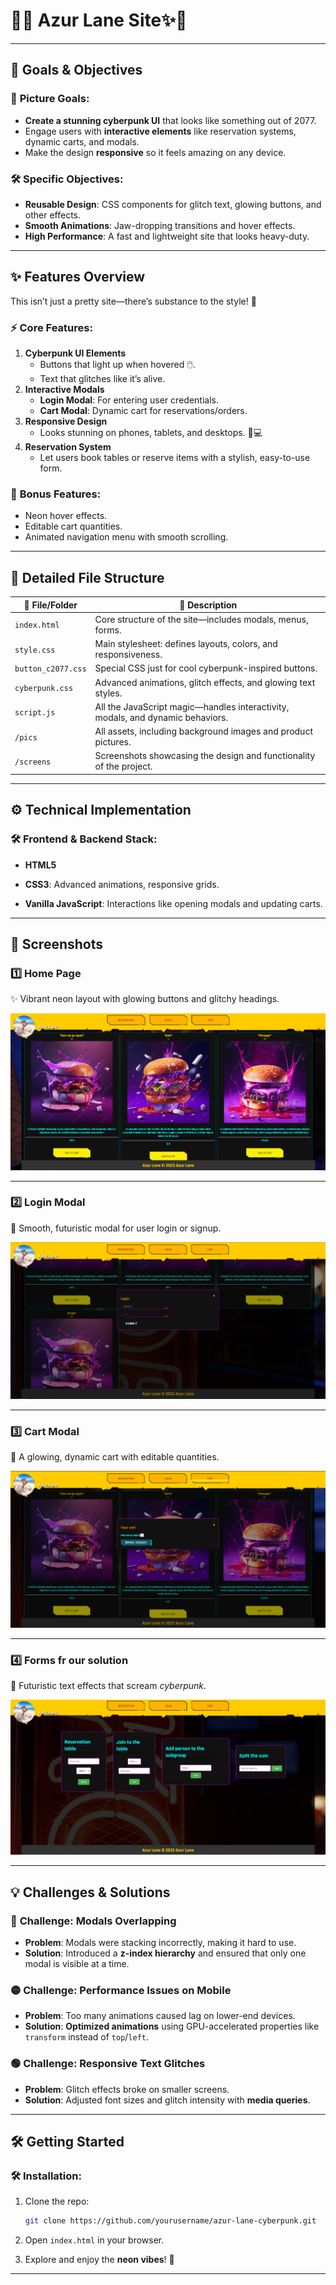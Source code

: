# 🚀✨ Azur Lane Site✨🚀

---

## 🎯 **Goals & Objectives**

### 🌟 **Picture Goals:**
- **Create a stunning cyberpunk UI** that looks like something out of 2077.
- Engage users with **interactive elements** like reservation systems, dynamic carts, and modals.
- Make the design **responsive** so it feels amazing on any device.

### 🛠️ **Specific Objectives:**
- **Reusable Design**: CSS components for glitch text, glowing buttons, and other effects.
- **Smooth Animations**: Jaw-dropping transitions and hover effects.
- **High Performance**: A fast and lightweight site that looks heavy-duty.


---

## ✨ **Features Overview**

This isn’t just a pretty site—there’s substance to the style! 🎉

### ⚡ **Core Features:**
1. **Cyberpunk UI Elements**
    - Buttons that light up when hovered 🖱️.
    - Text that glitches like it’s alive.
2. **Interactive Modals**
    - **Login Modal**: For entering user credentials.
    - **Cart Modal**: Dynamic cart for reservations/orders.
3. **Responsive Design**
    - Looks stunning on phones, tablets, and desktops. 📱💻
4. **Reservation System**
    - Let users book tables or reserve items with a stylish, easy-to-use form.

### 🌟 **Bonus Features:**
- Neon hover effects.
- Editable cart quantities.
- Animated navigation menu with smooth scrolling.

---

## 📂 **Detailed File Structure**

| 📁 **File/Folder**      | 📝 **Description**                                                                 |  
|-------------------------|-----------------------------------------------------------------------------------|  
| `index.html`            | Core structure of the site—includes modals, menus, forms.                        |  
| `style.css`             | Main stylesheet: defines layouts, colors, and responsiveness.                    |  
| `button_c2077.css`      | Special CSS just for cool cyberpunk-inspired buttons.                            |  
| `cyberpunk.css`         | Advanced animations, glitch effects, and glowing text styles.                    |  
| `script.js`             | All the JavaScript magic—handles interactivity, modals, and dynamic behaviors.   |  
| `/pics`                 | All assets, including background images and product pictures.                    |  
| `/screens`              | Screenshots showcasing the design and functionality of the project.              |  

---

## ⚙️ **Technical Implementation**

### 🛠️ **Frontend & Backend Stack:**
- **HTML5**


- **CSS3**: Advanced animations, responsive grids.


- **Vanilla JavaScript**: Interactions like opening modals and updating carts.

---

## 📸 **Screenshots**

### **1️⃣ Home Page**
✨ Vibrant neon layout with glowing buttons and glitchy headings.

![Home Page](./screens/home_page.png)

---

### **2️⃣ Login Modal**
🔐 Smooth, futuristic modal for user login or signup.

![Login Modal](./screens/login_modal.png)

---

### **3️⃣ Cart Modal**
🛒 A glowing, dynamic cart with editable quantities.

![Cart Modal](./screens/cart_modal.png)

---

### **4️⃣ Forms fr our solution**
🌟 Futuristic text effects that scream *cyberpunk*.

![Glitch Effects](./screens/Forms.png)

---

## 💡 **Challenges & Solutions**

### 🔴 **Challenge: Modals Overlapping**
- **Problem**: Modals were stacking incorrectly, making it hard to use.
- **Solution**: Introduced a **z-index hierarchy** and ensured that only one modal is visible at a time.

### 🟡 **Challenge: Performance Issues on Mobile**
- **Problem**: Too many animations caused lag on lower-end devices.
- **Solution**: **Optimized animations** using GPU-accelerated properties like `transform` instead of `top`/`left`.

### 🟢 **Challenge: Responsive Text Glitches**
- **Problem**: Glitch effects broke on smaller screens.
- **Solution**: Adjusted font sizes and glitch intensity with **media queries**.

---

## 🛠️ **Getting Started**

### 🛠️ **Installation:**
1. Clone the repo:
   ```bash
   git clone https://github.com/yourusername/azur-lane-cyberpunk.git
   ```  
2. Open `index.html` in your browser.


3. Explore and enjoy the **neon vibes**! 🎉

---

